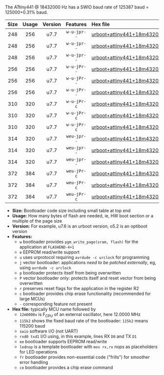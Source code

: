 The ATtiny441 @ 18432000 Hz has a SWIO baud rate of 125387 baud = 125000+0.31% baud.

|Size|Usage|Version|Features|Hex file|
|:-:|:-:|:-:|:-:|:--|
|248|256|u7.7|`w-u-jpr--`|[urboot+attiny441+18m4320x++125k0_swio_rxa2_txa1_lednop.hex](https://raw.githubusercontent.com/stefanrueger/urboot.hex/main/mcus/attiny441/external_oscillator/fcpu+18m4320_Hz/br++125k0_bps/urboot+attiny441+18m4320x++125k0_swio_rxa2_txa1_lednop.hex)|
|248|256|u7.7|`w-u-jpr--`|[urboot+attiny441+18m4320x++125k0_swio_rxa4_txa5_lednop.hex](https://raw.githubusercontent.com/stefanrueger/urboot.hex/main/mcus/attiny441/external_oscillator/fcpu+18m4320_Hz/br++125k0_bps/urboot+attiny441+18m4320x++125k0_swio_rxa4_txa5_lednop.hex)|
|248|256|u7.7|`w-u-jpr--`|[urboot+attiny441+18m4320x++125k0_swio_rxb2_txa7_lednop.hex](https://raw.githubusercontent.com/stefanrueger/urboot.hex/main/mcus/attiny441/external_oscillator/fcpu+18m4320_Hz/br++125k0_bps/urboot+attiny441+18m4320x++125k0_swio_rxb2_txa7_lednop.hex)|
|256|256|u7.7|`w-u-jPr--`|[urboot+attiny441+18m4320x++125k0_swio_rxa2_txa1.hex](https://raw.githubusercontent.com/stefanrueger/urboot.hex/main/mcus/attiny441/external_oscillator/fcpu+18m4320_Hz/br++125k0_bps/urboot+attiny441+18m4320x++125k0_swio_rxa2_txa1.hex)|
|256|256|u7.7|`w-u-jPr--`|[urboot+attiny441+18m4320x++125k0_swio_rxa4_txa5.hex](https://raw.githubusercontent.com/stefanrueger/urboot.hex/main/mcus/attiny441/external_oscillator/fcpu+18m4320_Hz/br++125k0_bps/urboot+attiny441+18m4320x++125k0_swio_rxa4_txa5.hex)|
|256|256|u7.7|`w-u-jPr--`|[urboot+attiny441+18m4320x++125k0_swio_rxb2_txa7.hex](https://raw.githubusercontent.com/stefanrueger/urboot.hex/main/mcus/attiny441/external_oscillator/fcpu+18m4320_Hz/br++125k0_bps/urboot+attiny441+18m4320x++125k0_swio_rxb2_txa7.hex)|
|310|320|u7.7|`w-u-jPr-c`|[urboot+attiny441+18m4320x++125k0_swio_rxa2_txa1_lednop_fr_ce.hex](https://raw.githubusercontent.com/stefanrueger/urboot.hex/main/mcus/attiny441/external_oscillator/fcpu+18m4320_Hz/br++125k0_bps/urboot+attiny441+18m4320x++125k0_swio_rxa2_txa1_lednop_fr_ce.hex)|
|310|320|u7.7|`w-u-jPr-c`|[urboot+attiny441+18m4320x++125k0_swio_rxa4_txa5_lednop_fr_ce.hex](https://raw.githubusercontent.com/stefanrueger/urboot.hex/main/mcus/attiny441/external_oscillator/fcpu+18m4320_Hz/br++125k0_bps/urboot+attiny441+18m4320x++125k0_swio_rxa4_txa5_lednop_fr_ce.hex)|
|310|320|u7.7|`w-u-jPr-c`|[urboot+attiny441+18m4320x++125k0_swio_rxb2_txa7_lednop_fr_ce.hex](https://raw.githubusercontent.com/stefanrueger/urboot.hex/main/mcus/attiny441/external_oscillator/fcpu+18m4320_Hz/br++125k0_bps/urboot+attiny441+18m4320x++125k0_swio_rxb2_txa7_lednop_fr_ce.hex)|
|314|320|u7.7|`weu-jpr--`|[urboot+attiny441+18m4320x++125k0_swio_rxa2_txa1_ee_lednop.hex](https://raw.githubusercontent.com/stefanrueger/urboot.hex/main/mcus/attiny441/external_oscillator/fcpu+18m4320_Hz/br++125k0_bps/urboot+attiny441+18m4320x++125k0_swio_rxa2_txa1_ee_lednop.hex)|
|314|320|u7.7|`weu-jpr--`|[urboot+attiny441+18m4320x++125k0_swio_rxa4_txa5_ee_lednop.hex](https://raw.githubusercontent.com/stefanrueger/urboot.hex/main/mcus/attiny441/external_oscillator/fcpu+18m4320_Hz/br++125k0_bps/urboot+attiny441+18m4320x++125k0_swio_rxa4_txa5_ee_lednop.hex)|
|314|320|u7.7|`weu-jpr--`|[urboot+attiny441+18m4320x++125k0_swio_rxb2_txa7_ee_lednop.hex](https://raw.githubusercontent.com/stefanrueger/urboot.hex/main/mcus/attiny441/external_oscillator/fcpu+18m4320_Hz/br++125k0_bps/urboot+attiny441+18m4320x++125k0_swio_rxb2_txa7_ee_lednop.hex)|
|372|384|u7.7|`weu-jPr-c`|[urboot+attiny441+18m4320x++125k0_swio_rxa2_txa1_ee_lednop_fr_ce.hex](https://raw.githubusercontent.com/stefanrueger/urboot.hex/main/mcus/attiny441/external_oscillator/fcpu+18m4320_Hz/br++125k0_bps/urboot+attiny441+18m4320x++125k0_swio_rxa2_txa1_ee_lednop_fr_ce.hex)|
|372|384|u7.7|`weu-jPr-c`|[urboot+attiny441+18m4320x++125k0_swio_rxa4_txa5_ee_lednop_fr_ce.hex](https://raw.githubusercontent.com/stefanrueger/urboot.hex/main/mcus/attiny441/external_oscillator/fcpu+18m4320_Hz/br++125k0_bps/urboot+attiny441+18m4320x++125k0_swio_rxa4_txa5_ee_lednop_fr_ce.hex)|
|372|384|u7.7|`weu-jPr-c`|[urboot+attiny441+18m4320x++125k0_swio_rxb2_txa7_ee_lednop_fr_ce.hex](https://raw.githubusercontent.com/stefanrueger/urboot.hex/main/mcus/attiny441/external_oscillator/fcpu+18m4320_Hz/br++125k0_bps/urboot+attiny441+18m4320x++125k0_swio_rxb2_txa7_ee_lednop_fr_ce.hex)|

- **Size:** Bootloader code size including small table at top end
- **Usage:** How many bytes of flash are needed, ie, HW boot section or a multiple of the page size
- **Version:** For example, u7.6 is an urboot version, o5.2 is an optiboot version
- **Features:**
  + `w` bootloader provides `pgm_write_page(sram, flash)` for the application at `FLASHEND-4+1`
  + `e` EEPROM read/write support
  + `u` uses urprotocol requiring `avrdude -c urclock` for programming
  + `j` vector bootloader: applications *need to be patched externally*, eg, using `avrdude -c urclock`
  + `p` bootloader protects itself from being overwritten
  + `P` vector bootloader only: protects itself and reset vector from being overwritten
  + `r` preserves reset flags for the application in the register R2
  + `c` bootloader provides chip erase functionality (recommended for large MCUs)
  + `-` corresponding feature not present
- **Hex file:** typically MCU name followed by
  + `12m0000x` is F<sub>CPU</sub> of an external oscillator, here 12.0000 MHz
  + `115k2` shows the fixed baud rate of the bootloader: `115k2` means 115200 baud
  + `swio` software I/O (not UART)
  + `rxd0 txd1` I/O using, in this example, lines RX `D0` and TX `D1`
  + `ee` bootloader supports EEPROM read/write
  + `lednop` is a template bootloader with `mov rx,rx` nops as placeholders for LED operations
  + `fr` bootloader provides non-essential code ("frills") for smoother error handling
  + `ce` bootloader provides a chip erase command

